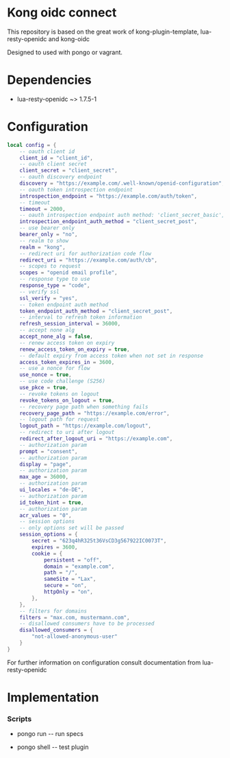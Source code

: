 Kong oidc connect
====================

This repository is based on the great work of kong-plugin-template, lua-resty-openidc and kong-oidc

Designed to used with pongo or vagrant.

Dependencies
============
- lua-resty-openidc ~> 1.7.5-1

Configuration
=============
```lua
local config = {
    -- oauth client id
    client_id = "client_id",
    -- oauth client secret
    client_secret = "client_secret",
    -- oauth discovery endpoint
    discovery = "https://example.com/.well-known/openid-configuration",
    -- oauth token introspection endpoint
    introspection_endpoint = "https://example.com/auth/token",
    -- timeout
    timeout = 2000,
    -- oauth introspection endpoint auth method: 'client_secret_basic', 'client_secret_post'...
    introspection_endpoint_auth_method = "client_secret_post",
    -- use bearer only
    bearer_only = "no",
    -- realm to show
    realm = "kong",
    -- redirect uri for authorization code flow
    redirect_uri = "https://example.com/auth/cb",
    -- scopes to request
    scopes = "openid email profile",
    -- response type to use
    response_type = "code",
    -- verify ssl
    ssl_verify = "yes",
    -- token endpoint auth method
    token_endpoint_auth_method = "client_secret_post",
    -- interval to refresh token information
    refresh_session_interval = 36000,
    -- accept none alg
    accept_none_alg = false,
    -- renew access token on expiry
    renew_access_token_on_expiry = true,
    -- default expiry from access token when not set in response
    access_token_expires_in = 3600,
    -- use a nonce for flow
    use_nonce = true,
    -- use code challenge (S256)
    use_pkce = true,
    -- revoke tokens on logout
    revoke_tokens_on_logout = true,
    -- recovery page path when something fails
    recovery_page_path = "https://example.com/error",
    -- logout path for request
    logout_path = "https://example.com/logout",
    -- redirect to uri after logout
    redirect_after_logout_uri = "https://example.com",
    -- authorization param
    prompt = "consent",
    -- authorization param
    display = "page",
    -- authorization param
    max_age = 36000,
    -- authorization param
    ui_locales = "de-DE",
    -- authorization param
    id_token_hint = true,
    -- authorization param
    acr_values = "0",
    -- session options
    -- only options set will be passed
    session_options = {
        secret = "623q4hR325t36VsCD3g567922IC0073T",
        expires = 3600,
        cookie = {
            persistent = "off",
            domain = "example.com",
            path = "/",
            sameSite = "Lax",
            secure = "on",
            httpOnly = "on",
        },
    },
    -- filters for domains
    filters = "max.com, mustermann.com",
    -- disallowed consumers have to be processed
    disallowed_consumers = {
        "not-allowed-anonymous-user"
    }
}
```
For further information on configuration consult documentation from lua-resty-openidc

Implementation
==============



### Scripts

- pongo run -- run specs

- pongo shell -- test plugin
